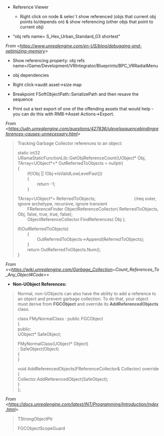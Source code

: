 - Reference Viewer

  - Right click on node & selec\`t show referenced (objs that current obj points to/depends on) & show referencing (other objs that point to current obj)

- "obj refs name= S_Hex_Urban_Standard_03 shortest"

*From &lt;<https://www.unrealengine.com/en-US/blog/debugging-and-optimizing-memory>>*

- Show referencing property: obj refs name=/Game/Development/VRIntegrator/Blueprints/BPC_VRRadialMenu

- obj dependencies

- Right click->audit asset->size map

- Breakpoint FSoftObjectPath::SerializePath and then resave the sequence

- Print out a text export of one of the offending assets that would help - you can do this with RMB->Asset Actions->Export.

*From &lt;<https://udn.unrealengine.com/questions/427836/ulevelsequencebindingreferences-causes-unnecessary.html>>*

> Tracking Garbage Collector references to an object:
>
> static int32 URamaStaticFunctionLib::GetObjReferenceCount(UObject\* Obj, TArray&lt;UObject\*>\* OutReferredToObjects = nullptr)  
> {  
>         if(!Obj || !Obj->IsValidLowLevelFast())  
>         {  
>                 return -1;  
>         }
>
> TArray&lt;UObject\*> ReferredToObjects;                                //req outer, ignore archetype, recursive, ignore transient  
>         FReferenceFinder ObjectReferenceCollector( ReferredToObjects, Obj, false, true, true, false);  
>         ObjectReferenceCollector.FindReferences( Obj );
>
> if(OutReferredToObjects)  
>         {  
>                 OutReferredToObjects->Append(ReferredToObjects);  
>         }  
>         return OutReferredToObjects.Num();  
> }

*From &lt;&lt;<https://wiki.unrealengine.com/Garbage_Collection>*~*Count_References_To_Any_Object#Code>>*

>

- **Non-UObject References:**

> Normal, non-UObjects can also have the ability to add a reference to an object and prevent garbage collection. To do that, your object must derive from **FGCObject** and override its **AddReferencedObjects** class.
>
> class FMyNormalClass : public FGCObject  
> {  
> public:  
> UObject\* SafeObject;
>
> FMyNormalClass(UObject\* Object)  
> : SafeObject(Object)  
> {  
> }
>
> void AddReferencedObjects(FReferenceCollector& Collector) override  
> {  
> Collector.AddReferencedObject(SafeObject);  
> }  
> };

*From &lt;<https://docs.unrealengine.com/latest/INT/Programming/Introduction/index.html>>*

> TStrongObjectPtr
>
> FGCObjectScopeGuard
